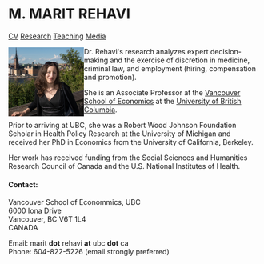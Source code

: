 # M. MARIT REHAVI                           

[CV](https://maritrehavi.github.io/rehavi_summary_cv_2021.pdf) [Research](https://maritrehavi.github.io/research) [Teaching](https://maritrehavi.github.io/teaching)  [Media](https://maritrehavi.github.io/media) 


<img src="stockholm_crop.jpg" alt="stockholm" align="left" width="30%"/>  Dr. Rehavi's research analyzes expert decision-making and the exercise of discretion in medicine, criminal law, and employment (hiring, compensation and promotion). 

She is an Associate Professor at the [Vancouver School of Economics](https://economics.ubc.ca) at the [University of British Columbia](https://www.ubc.ca/). 

Prior to arriving at UBC, she was a Robert Wood Johnson Foundation Scholar in Health Policy Research at the University of Michigan and received her PhD in Economics from the University of California, Berkeley.  

Her work has received funding from the Social Sciences and Humanities Research Council of Canada and the U.S. National Institutes of Health.


#### Contact:
Vancouver School of Econommics, UBC \
6000 Iona Drive \
Vancouver, BC V6T 1L4 \
CANADA

Email: marit **dot** rehavi **at** ubc **dot** ca \
Phone: 604-822-5226 (email strongly preferred)
